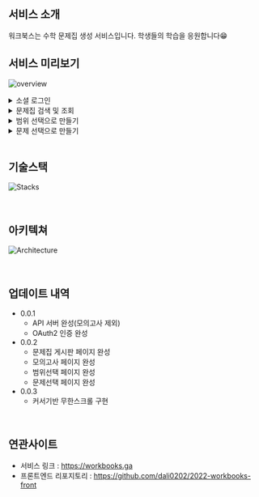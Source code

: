 ## 서비스 소개
워크북스는 수학 문제집 생성 서비스입니다. 학생들의 학습을 응원합니다:grin:
<br/>
## 서비스 미리보기
![overview](https://user-images.githubusercontent.com/93257581/176131401-1e3852e6-ca4d-47a2-8d3d-a91c0060b94b.gif)

<details>
<summary>소셜 로그인</summary>
  <img src="https://user-images.githubusercontent.com/93257581/176123534-db420f2a-6c2a-4967-aa60-ee20f5ff315d.gif"/>
</details>

<details>
<summary>문제집 검색 및 조회</summary>
  <img src="https://user-images.githubusercontent.com/93257581/176121689-6c219a63-ac0a-4131-a472-ae017391e4d2.gif"/>
</details>

<details>
<summary>범위 선택으로 만들기</summary>
  <img src="https://user-images.githubusercontent.com/93257581/176122612-aecc764f-d3c1-4f13-9b8d-6054c9daf3bc.gif"/>
</details>

<details>
<summary>문제 선택으로 만들기</summary>
  <img src="https://user-images.githubusercontent.com/93257581/176117025-e6df4d41-230d-4a7b-8290-f90db6908e81.gif"/>
</details>

<br/>


## 기술스택
![Stacks](https://user-images.githubusercontent.com/93257581/176146068-851d924b-8008-431c-b8cc-5a2d2e880040.svg)

<br/>

## 아키텍쳐
![Architecture](https://user-images.githubusercontent.com/93257581/176100634-124251d4-681e-43c2-b2cb-9656a9694e1e.svg)

<br/>

## 업데이트 내역
* 0.0.1
  * API 서버 완성(모의고사 제외)
  * OAuth2 인증 완성
* 0.0.2
  * 문제집 게시판 페이지 완성
  * 모의고사 페이지 완성
  * 범위선택 페이지 완성
  * 문제선택 페이지 완성
* 0.0.3
  * 커서기반 무한스크롤 구현

<br/>

## 연관사이트
* 서비스 링크 : <https://workbooks.ga>
* 프론트엔드 리포지토리 : <https://github.com/dali0202/2022-workbooks-front>

<br/>
